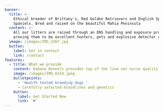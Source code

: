 ```yaml
---
banner:
  title: >-
    Ethical breeder of Brittany's, Red Golden Retrievers and English Springer
    Spaniels. Bred and raised on the beautiful Mahia Peninsula
  content: >-
    All our litters are raised through an ENS handling and exposure program
    proving them to be excellent hunters, pets and explosive detector dogs 
  image: /images/IMG_3267.jpg
  button:
    label: Get in contact
    link: /contact
features:
  - title: What we provide
    content: Kabana Kennels provides top of the line vet nurse quality care
    image: /images/IMG_6154.jpeg
    bulletpoints:
      - 'Health tested breeding dogs '
      - Carefully selected bloodlines and genetics
    button:
      label: Get Started Now
      link: '#'
---
```



